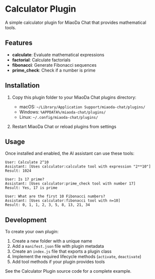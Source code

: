 # Calculator Plugin

A simple calculator plugin for MiaoDa Chat that provides mathematical tools.

## Features

- **calculate**: Evaluate mathematical expressions
- **factorial**: Calculate factorials
- **fibonacci**: Generate Fibonacci sequences
- **prime_check**: Check if a number is prime

## Installation

1. Copy this plugin folder to your MiaoDa Chat plugins directory:
   - macOS: `~/Library/Application Support/miaoda-chat/plugins/`
   - Windows: `%APPDATA%/miaoda-chat/plugins/`
   - Linux: `~/.config/miaoda-chat/plugins/`

2. Restart MiaoDa Chat or reload plugins from settings

## Usage

Once installed and enabled, the AI assistant can use these tools:

```
User: Calculate 2^10
Assistant: [Uses calculator:calculate tool with expression "2**10"]
Result: 1024

User: Is 17 prime?
Assistant: [Uses calculator:prime_check tool with number 17]
Result: Yes, 17 is prime

User: What are the first 10 Fibonacci numbers?
Assistant: [Uses calculator:fibonacci tool with n=10]
Result: 0, 1, 1, 2, 3, 5, 8, 13, 21, 34
```

## Development

To create your own plugin:

1. Create a new folder with a unique name
2. Add a `manifest.json` file with plugin metadata
3. Create an `index.js` file that exports a plugin class
4. Implement the required lifecycle methods (`activate`, `deactivate`)
5. Add tool methods if your plugin provides tools

See the Calculator Plugin source code for a complete example.